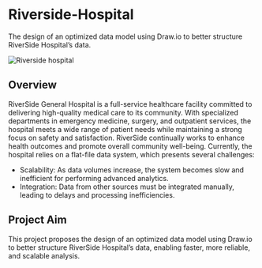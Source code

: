 # Riverside-Hospital
The design of an optimized data model using Draw.io to better structure RiverSide Hospital’s data.

![Riverside hospital](https://github.com/user-attachments/assets/a268416c-2ef2-4a70-80e6-0523316e5674)

## Overview
RiverSide General Hospital is a full-service healthcare facility committed to delivering high-quality medical care to its community. 
With specialized departments in emergency medicine, surgery, and outpatient services, the hospital meets a wide range of patient needs while maintaining a strong focus on safety and satisfaction. 
RiverSide continually works to enhance health outcomes and promote overall community well-being. Currently, the hospital relies on a flat-file data system, which presents several challenges: 
- Scalability: As data volumes increase, the system becomes slow and inefficient for performing advanced analytics.
- Integration: Data from other sources must be integrated manually, leading to delays and processing inefficiencies.

## Project Aim
This project proposes the design of an optimized data model using Draw.io to better structure RiverSide Hospital’s data, enabling faster, more reliable, and scalable analysis.

